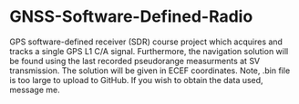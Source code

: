 # GNSS-Software-Defined-Radio
GPS software-defined receiver (SDR) course project which acquires and tracks a single GPS L1 C/A signal. Furthermore, the navigation solution will be found using the last recorded
pseudorange measurments at SV transmission. The solution will be given in ECEF coordinates. Note, .bin file is too large to upload to GitHub. If you wish to obtain the data used, message me.
